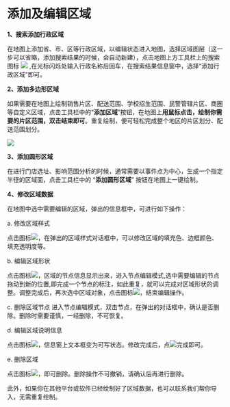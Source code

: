 # 添加及编辑区域
**1、搜索添加行政区域**

在地图上添加省、市、区等行政区域，以编辑状态进入地图，选择区域图层（这一步可以省略，添加搜索结果的时候，会自动新建），点击地图上方工具栏上的搜索图标 ![](https://pic.dituwuyou.com/map%2Fpicture%2Fsearch.png) ,在光标闪烁处输入行政名称后回车，在搜索结果信息窗中，选择“添加行政区域”即可。

**2、添加多边形区域**

如果需要在地图上绘制销售片区、配送范围、学校招生范围、民警管辖片区、商圈等自定义区域，点击工具栏中的“**添加区域**”按钮，在地图上**用鼠标点击，绘制你需要的片区范围，双击结束即可**。重复绘制，便可轻松完成整个地区的片区划分、配送范围划分。

![](https://pic.dituwuyou.com/map%2Fpicture%2Faddregion1.png)

**3、添加圆形区域**

在进行门店选址、影响范围分析的时候，通常需要以事件点为中心，生成一个指定半径的区域面，点击工具栏中的 “**添加圆形区域**” 按钮在地图上一键绘制。

**4、修改区域数据**

在地图中选中需要编辑的区域，弹出的信息框中，可进行如下操作：

a. 修改区域样式

点击图标![](https://pic.dituwuyou.com/map%2Fpicture%2Ficon%2Frecordstyle.png)，在弹出的区域样式对话框中，可以修改区域的填充色、边框颜色、填充透明度等。

b. 编辑区域形状

点击图标![](https://pic.dituwuyou.com/map%2Fpicture%2Ficon%2Feditregion.png)，区域的节点信息显示出来，进入节点编辑模式,选中需要编辑的节点拖动到新的位置,即完成一个节点的标注，如此重复，就可以完成对区域形状的调整。调整完成后，再次选中区域对象，点击图标![](https://pic.dituwuyou.com/map%2Fpicture%2Ficon%2Feditregion.png)，结束编辑操作。

c. 删除区域节点
进入节点编辑模式，双击节点，在弹出的对话框中，确认是否删除。删除时需要谨慎，一经删除，不可恢复。

d. 编辑区域说明信息

点击图标![](https://pic.dituwuyou.com/map%2Fpicture%2Ficon%2Fedit.jpg)，信息窗上文本框变为可写状态。修改完成后，点![](https://pic.dituwuyou.com/map-picture-icon-yes.png)完成即可。

e. 删除区域

点击图标![](https://pic.dituwuyou.com/map%2Fpicture%2Ficon%2Fdelete.jpg)，即可删除。删除操作不可撤销，请确认后再进行删除。


此外，如果你在其他平台或软件已经绘制好了区域数据，也可以联系我们帮你导入，无需重复绘制。
